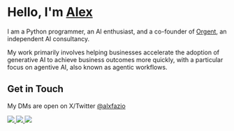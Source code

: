 # Hello, I'm [Alex](https://github.com/alexfazio)

[](https://github.com/teknium1/teknium1#hello-im-teknium1-)

I am a Python programmer, an AI enthusiast, and a co-founder of [Orgent](https://orgent.ai/welcome/orgentai), an independent AI consultancy.

My work primarily involves helping businesses accelerate the adoption of generative AI to achieve business outcomes more quickly, with a particular focus on agentive AI, also known as agentic workflows.

## Get in Touch

My DMs are open on X/Twitter [@alxfazio](https://x.com/alxfazio)

<div>
    <a
    href="https://x.com/alxfazio">
        <img src="https://img.shields.io/badge/X/Twitter-000000?style=for-the-badge&logo=x&logoColor=white" />
    </a>
    <a href="https://www.linkedin.com/in/alxfazio/">
        <img src="https://img.shields.io/badge/LinkedIn-0077B5?style=for-the-badge&logo=linkedin&logoColor=white" />
    </a>
        <a href="https://huggingface.co/alxfazio">
        <img src="https://img.shields.io/badge/huggingface-yellow?style=for-the-badge&logo=huggingface&logoColor=white" />
    </a>
</div>
